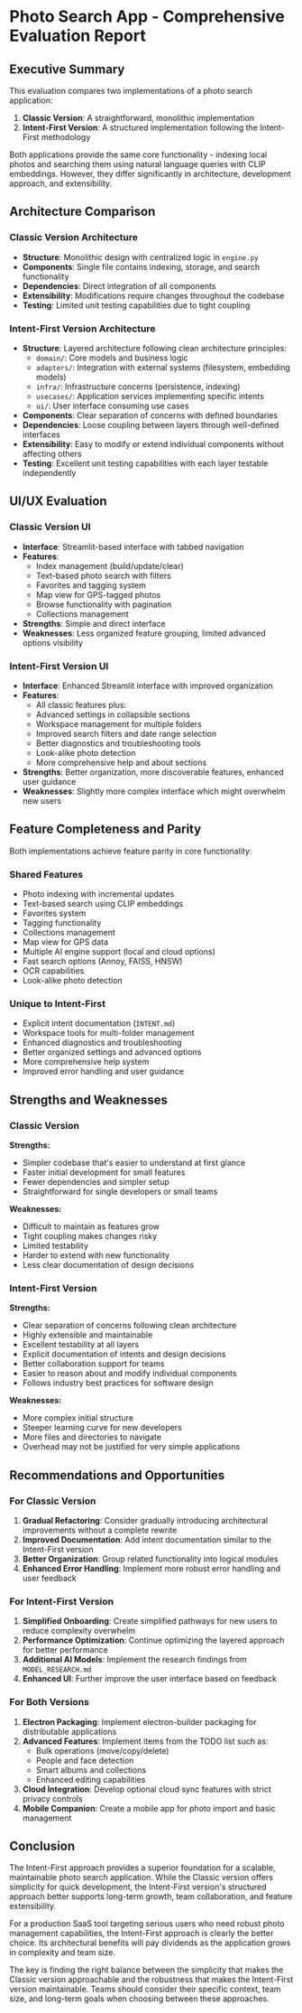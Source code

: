 # Photo Search App - Comprehensive Evaluation Report

## Executive Summary

This evaluation compares two implementations of a photo search application:
1. **Classic Version**: A straightforward, monolithic implementation
2. **Intent-First Version**: A structured implementation following the Intent-First methodology

Both applications provide the same core functionality - indexing local photos and searching them using natural language queries with CLIP embeddings. However, they differ significantly in architecture, development approach, and extensibility.

## Architecture Comparison

### Classic Version Architecture
- **Structure**: Monolithic design with centralized logic in `engine.py`
- **Components**: Single file contains indexing, storage, and search functionality
- **Dependencies**: Direct integration of all components
- **Extensibility**: Modifications require changes throughout the codebase
- **Testing**: Limited unit testing capabilities due to tight coupling

### Intent-First Version Architecture
- **Structure**: Layered architecture following clean architecture principles:
  - `domain/`: Core models and business logic
  - `adapters/`: Integration with external systems (filesystem, embedding models)
  - `infra/`: Infrastructure concerns (persistence, indexing)
  - `usecases/`: Application services implementing specific intents
  - `ui/`: User interface consuming use cases
- **Components**: Clear separation of concerns with defined boundaries
- **Dependencies**: Loose coupling between layers through well-defined interfaces
- **Extensibility**: Easy to modify or extend individual components without affecting others
- **Testing**: Excellent unit testing capabilities with each layer testable independently

## UI/UX Evaluation

### Classic Version UI
- **Interface**: Streamlit-based interface with tabbed navigation
- **Features**: 
  - Index management (build/update/clear)
  - Text-based photo search with filters
  - Favorites and tagging system
  - Map view for GPS-tagged photos
  - Browse functionality with pagination
  - Collections management
- **Strengths**: Simple and direct interface
- **Weaknesses**: Less organized feature grouping, limited advanced options visibility

### Intent-First Version UI
- **Interface**: Enhanced Streamlit interface with improved organization
- **Features**: 
  - All classic features plus:
  - Advanced settings in collapsible sections
  - Workspace management for multiple folders
  - Improved search filters and date range selection
  - Better diagnostics and troubleshooting tools
  - Look-alike photo detection
  - More comprehensive help and about sections
- **Strengths**: Better organization, more discoverable features, enhanced user guidance
- **Weaknesses**: Slightly more complex interface which might overwhelm new users

## Feature Completeness and Parity

Both implementations achieve feature parity in core functionality:

### Shared Features
- Photo indexing with incremental updates
- Text-based search using CLIP embeddings
- Favorites system
- Tagging functionality
- Collections management
- Map view for GPS data
- Multiple AI engine support (local and cloud options)
- Fast search options (Annoy, FAISS, HNSW)
- OCR capabilities
- Look-alike photo detection

### Unique to Intent-First
- Explicit intent documentation (`INTENT.md`)
- Workspace tools for multi-folder management
- Enhanced diagnostics and troubleshooting
- Better organized settings and advanced options
- More comprehensive help system
- Improved error handling and user guidance

## Strengths and Weaknesses

### Classic Version

**Strengths:**
- Simpler codebase that's easier to understand at first glance
- Faster initial development for small features
- Fewer dependencies and simpler setup
- Straightforward for single developers or small teams

**Weaknesses:**
- Difficult to maintain as features grow
- Tight coupling makes changes risky
- Limited testability
- Harder to extend with new functionality
- Less clear documentation of design decisions

### Intent-First Version

**Strengths:**
- Clear separation of concerns following clean architecture
- Highly extensible and maintainable
- Excellent testability at all layers
- Explicit documentation of intents and design decisions
- Better collaboration support for teams
- Easier to reason about and modify individual components
- Follows industry best practices for software design

**Weaknesses:**
- More complex initial structure
- Steeper learning curve for new developers
- More files and directories to navigate
- Overhead may not be justified for very simple applications

## Recommendations and Opportunities

### For Classic Version
1. **Gradual Refactoring**: Consider gradually introducing architectural improvements without a complete rewrite
2. **Improved Documentation**: Add intent documentation similar to the Intent-First version
3. **Better Organization**: Group related functionality into logical modules
4. **Enhanced Error Handling**: Implement more robust error handling and user feedback

### For Intent-First Version
1. **Simplified Onboarding**: Create simplified pathways for new users to reduce complexity overwhelm
2. **Performance Optimization**: Continue optimizing the layered approach for better performance
3. **Additional AI Models**: Implement the research findings from `MODEL_RESEARCH.md`
4. **Enhanced UI**: Further improve the user interface based on feedback

### For Both Versions
1. **Electron Packaging**: Implement electron-builder packaging for distributable applications
2. **Advanced Features**: Implement items from the TODO list such as:
   - Bulk operations (move/copy/delete)
   - People and face detection
   - Smart albums and collections
   - Enhanced editing capabilities
3. **Cloud Integration**: Develop optional cloud sync features with strict privacy controls
4. **Mobile Companion**: Create a mobile app for photo import and basic management

## Conclusion

The Intent-First approach provides a superior foundation for a scalable, maintainable photo search application. While the Classic version offers simplicity for quick development, the Intent-First version's structured approach better supports long-term growth, team collaboration, and feature extensibility.

For a production SaaS tool targeting serious users who need robust photo management capabilities, the Intent-First approach is clearly the better choice. Its architectural benefits will pay dividends as the application grows in complexity and team size.

The key is finding the right balance between the simplicity that makes the Classic version approachable and the robustness that makes the Intent-First version maintainable. Teams should consider their specific context, team size, and long-term goals when choosing between these approaches.